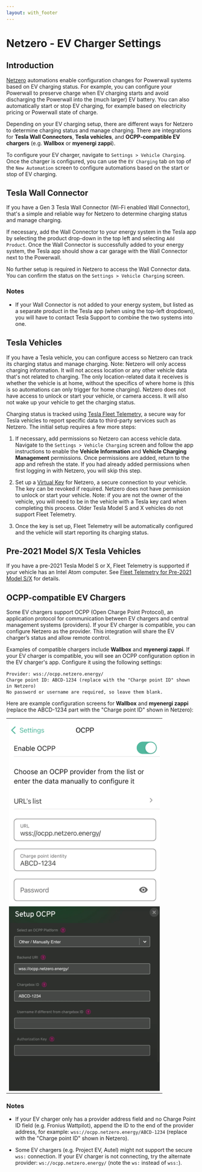 ```yaml
---
layout: with_footer
---
```


# Netzero - EV Charger Settings

## Introduction

[Netzero](https://www.netzero.energy) automations enable configuration changes for Powerwall systems based
on EV charging status. For example, you can configure your Powerwall to preserve charge when EV charging
starts and avoid discharging the Powerwall into the (much larger) EV battery. You can also automatically
start or stop EV charging, for example based on electricity pricing or Powerwall state of charge.

Depending on your EV charging setup, there are different ways for Netzero to determine charging status and
manage charging. There are integrations for **Tesla Wall Connectors**, **Tesla vehicles**, and
**OCPP-compatible EV chargers** (e.g. **Wallbox** or **myenergi zappi**).

To configure your EV charger, navigate to `Settings > Vehicle Charging`. Once the charger is configured,
you can use the `EV Charging` tab on top of the `New Automation` screen to configure automations based
on the start or stop of EV charging.

## Tesla Wall Connector

If you have a Gen 3 Tesla Wall Connector (Wi-Fi enabled Wall Connector), that's a simple and
reliable way for Netzero to determine charging status and manage charging.

If necessary, add the Wall Connector to your energy system in the Tesla app by selecting the product
drop-down in the top left and selecting `Add Product`. Once the Wall Connector is successfully added
to your energy system, the Tesla app should show a car garage with the Wall Connector next to the
Powerwall.

No further setup is required in Netzero to access the Wall Connector data. You can confirm the status
on the `Settings > Vehicle Charging` screen.

### Notes

- If your Wall Connector is not added to your energy system, but listed as a separate product in
  the Tesla app (when using the top-left dropdown), you will have to contact Tesla Support to
  combine the two systems into one.

## Tesla Vehicles

If you have a Tesla vehicle, you can configure access so Netzero can track its charging status and
manage charging. Note: Netzero will only access charging information. It will not access location or
any other vehicle data that's not related to charging. The only location-related data it receives is
whether the vehicle is at home, without the specifics of where home is (this is so automations
can only trigger for home charging). Netzero does not have access to unlock or start your vehicle,
or camera access. It will also not wake up your vehicle to get the charging status.

Charging status is tracked using [Tesla Fleet Telemetry](https://developer.tesla.com/docs/fleet-api/fleet-telemetry),
a secure way for Tesla vehicles to report specific data to third-party services such as Netzero. The
initial setup requires a few more steps:

1. If necessary, add permissions so Netzero can access vehicle data. Navigate to the `Settings > Vehicle Charging`
screen and follow the app instructions to enable the **Vehicle Information** and
**Vehicle Charging Management** permissions. Once permissions are added, return to the app and refresh
the state. If you had already added permissions when first logging in with Netzero, you will skip this step.

2. Set up a [Virtual Key](https://www.tesla.com/_ak/api.netzeroapp.io) for Netzero, a secure connection
to your vehicle. The key can be revoked if required. Netzero does not have permission to unlock or
start your vehicle. Note: if you are not the owner of the vehicle, you will need to be in the vehicle with
a Tesla key card when completing this process. Older Tesla Model S and X vehicles do not support
Fleet Telemetry.

3. Once the key is set up, Fleet Telemetry will be automatically configured and the vehicle will
start reporting its charging status.

## Pre-2021 Model S/X Tesla Vehicles

If you have a pre-2021 Tesla Model S or X, Fleet Telemetry is supported if your vehicle has an
Intel Atom computer. See
[Fleet Telemetry for Pre-2021 Model S/X](https://docs.netzero.energy/docs/ev_charging/FleetTelemetryModelSX)
for details.

## OCPP-compatible EV Chargers

Some EV chargers support OCPP (Open Charge Point Protocol), an application protocol for communication
between EV chargers and central management systems (providers).  If your EV charger is compatible,
you can configure Netzero as the provider. This integration will share the EV charger’s status and
allow remote control.

Examples of compatible chargers include **Wallbox** and **myenergi zappi**. If your EV charger is compatible,
you will see an OCPP configuration option in the EV charger's app. Configure it using the following settings:

```
Provider: wss://ocpp.netzero.energy/
Charge point ID: ABCD-1234 (replace with the "Charge point ID" shown in Netzero)
No password or username are required, so leave them blank.
```

Here are example configuration screens for **Wallbox** and **myenergi zappi** (replace the ABCD-1234 part with the "Charge point ID" shown in Netzero):

<table>
  <tr>
    <td><img src="ocpp-wallbox.png" width="400" alt="Wallbox OCPP Configuration" /></td>
  </tr>
  <tr>
    <td><img src="ocpp-zappi.png" width="400" alt="zappi OCPP Configuration" /></td>
  </tr>
</table>


### Notes

- If your EV charger only has a provider address field and no Charge Point ID field (e.g. Fronius Wattpilot),
  append the ID to the end of the provider address, for example:
  `wss://ocpp.netzero.energy/ABCD-1234` (replace with the "Charge point ID" shown in Netzero).

- Some EV chargers (e.g. Project EV, Autel) might not support the secure `wss:` connection. If your EV charger
  is not connecting, try the alternate provider: `ws://ocpp.netzero.energy/` (note the `ws:` instead of `wss:`).
